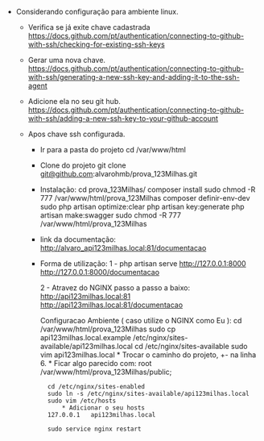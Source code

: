 * Considerando configuração para ambiente linux.

    * Verifica se já exite chave cadastrada
        https://docs.github.com/pt/authentication/connecting-to-github-with-ssh/checking-for-existing-ssh-keys

    * Gerar uma nova chave.
        https://docs.github.com/pt/authentication/connecting-to-github-with-ssh/generating-a-new-ssh-key-and-adding-it-to-the-ssh-agent

    * Adicione ela no seu git hub.
        https://docs.github.com/pt/authentication/connecting-to-github-with-ssh/adding-a-new-ssh-key-to-your-github-account


    * Apos chave ssh configurada.
        * Ir para a pasta do projeto
            cd /var/www/html

        * Clone do projeto
            git clone git@github.com:alvarohmb/prova_123Milhas.git

        * Instalação:
            cd prova_123Milhas/
            composer install
            sudo chmod -R 777 /var/www/html/prova_123Milhas
            composer definir-env-dev
            sudo php artisan optimize:clear
            php artisan key:generate
            php artisan make:swagger
            sudo chmod -R 777 /var/www/html/prova_123Milhas
        * link da documentação:
            http://alvaro_api123milhas.local:81/documentacao

        * Forma de utilização:
            1 - php artisan serve
                http://127.0.0.1:8000
                http://127.0.0.1:8000/documentacao

            2 - Atravez do NGINX passo a passo a baixo:
                http://api123milhas.local:81
                http://api123milhas.local:81/documentacao

            Configuracao Ambiente ( caso utilize o NGINX como Eu ):
                cd /var/www/html/prova_123Milhas
                sudo cp api123milhas.local.example /etc/nginx/sites-available/api123milhas.local
                cd /etc/nginx/sites-available
                sudo vim api123milhas.local
                    * Trocar o caminho do projeto, +- na linha 6.
                    * Ficar algo parecido com: root /var/www/html/prova_123Milhas/public;

                cd /etc/nginx/sites-enabled
                sudo ln -s /etc/nginx/sites-available/api123milhas.local
                sudo vim /etc/hosts
                    * Adicionar o seu hosts
                127.0.0.1   api123milhas.local

                sudo service nginx restart
